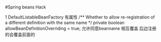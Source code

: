#Spring beans Hack



1 DefaultListableBeanFactory 有属性  /** Whether to allow re-registration of a different definition with the same name */
                                  	private boolean allowBeanDefinitionOverriding = true;
   允许同意beanname 相互覆盖  后边注册的会覆盖前面的